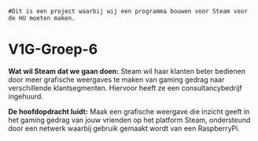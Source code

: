 `#Dit is een project waarbij wij een programma bouwen voor Steam voor de HU moeten maken.`
# V1G-Groep-6

**Wat wil Steam dat we gaan doen:**
Steam wil haar klanten beter bedienen door meer grafische weergaves te maken van gaming gedrag naar verschillende klantsegmenten. Hiervoor heeft ze een consultancybedrijf ingehuurd. 

**De hoofdopdracht luidt:** Maak een grafische weergave die inzicht geeft in het gaming gedrag van jouw vrienden op het platform Steam, ondersteund door een netwerk waarbij gebruik gemaakt wordt van een RaspberryPi.